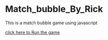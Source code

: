 # Match_bubble_By_Rick
This is a match bubble game using javascript

[click here to Run the game](https://rick2k2.github.io/Match_bubble_By_Rick/)
